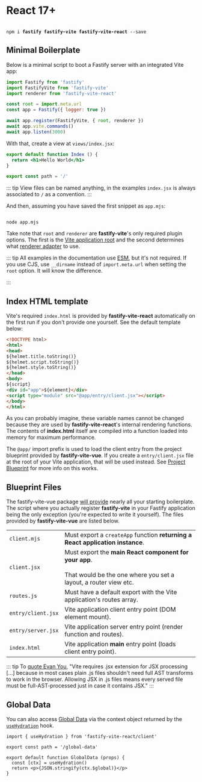 # React 17+

<div class="inline-code"><code>
npm i <b>fastify</b> <b>fastify-vite</b> <b>fastify-vite-react</b> --save
</code></div>

## Minimal Boilerplate

Below is a minimal script to boot a Fastify server with an integrated Vite app:

```js
import Fastify from 'fastify'
import FastifyVite from 'fastify-vite'
import renderer from 'fastify-vite-react'

const root = import.meta.url
const app = Fastify({ logger: true })

await app.register(FastifyVite, { root, renderer })
await app.vite.commands()
await app.listen(3000)
```

With that, create a view at `views/index.jsx`:

```jsx
export default function Index () {
  return <h1>Hello World</h1>
}

export const path = '/'
```

::: tip
View files can be named anything, in the examples `index.jsx` is always associated to `/` as a convention.
:::

And then, assuming you have saved the first snippet as `app.mjs`:

<div class="inline-code"><code>
node app.mjs
</code></div>

Take note that `root` and `renderer` are <b>fastify-vite</b>'s only required plugin options. The first is the [Vite application root](https://vitejs.dev/config/#root) and the second determines what [renderer adapter](/concepts/renderer-adapters) to use.

::: tip
All examples in the documentation use [ESM][esm], but it's not required. If you use CJS, use `__dirname` instead of `import.meta.url` when setting the `root` option. It will know the difference.

[esm]: https://nodejs.org/api/esm.html

:::

## Index HTML template

Vite's required `index.html` is provided by <b>fastify-vite-react</b> automatically on the first run if you don't provide one yourself. See the default template below:

```html
<!DOCTYPE html>
<html>
<head>
${helmet.title.toString()}
${helmet.script.toString()}
${helmet.style.toString()}
</head>
<body>
${script}
<div id="app">${element}</div>
<script type="module" src="@app/entry/client.jsx"></script>
</body>
</html>
```

As you can probably imagine, these variable names cannot be changed because they are used by <b>fastify-vite-react</b>'s internal rendering functions. The contents of <b>index.html</b> itself are compiled into a function loaded into memory for maximum performance.

The `@app/` import prefix is used to load the client entry from the project blueprint provided by <b>fastify-vite-vue</b>. If you create a `entry/client.jsx` file at the root of your Vite application, that will be used instead. See [Project Blueprint](/concepts/project-blueprint) for more info on this works.

## Blueprint Files

The fastify-vite-vue package [will provide](/concepts/project-blueprint) nearly all your starting boilerplate. The script where you actually register <b>fastify-vite</b> in your Fastify application being the only exception (you're expected to write it yourself). The files provided by <b>fastify-vite-vue</b> are listed below.

<table class="infotable"><tr><td>
<code class="h inline-block">client.mjs</code></td>
<td>Must export a <code>createApp</code> function <b>returning a React application instance</b>.
</td></tr><tr><td>
<code class="h inline-block">client.jsx</code></td>
<td>Must export the <b>main React component for your app</b>.
<br><br>That would be the one where you set a layout, a router view etc.
</td></tr><tr><td>
<code class="h inline-block">routes.js</code></td>
<td>Must have a default export with the Vite application's routes array.
</td></tr><tr><td>
<code class="h inline-block">entry/client.jsx</code></td>
<td>Vite application client entry point (DOM element mount).
</td></tr><tr><td>
<code class="h inline-block">entry/server.jsx</code></td>
<td>Vite application server entry point (render function and routes).
</td></tr><tr><td>
<code class="h inline-block">index.html</code></td>
<td>Vite application <b>main</b> entry point (loads client entry point).
</td></tr></table>

::: tip
To [quote Evan You](https://twitter.com/youyuxi/status/1362050255009816577), "Vite requires .jsx extension for JSX processing [...] because in most cases plain .js files shouldn't need full AST transforms to work in the browser. Allowing JSX in .js files means every served file must be full-AST-processed just in case it contains JSX."
:::

## Global Data

You can also access [Global Data](/reference/global-data) via the context object returned by the [`useHydration`](/reference/functions) hook.

```vue
import { useHydration } from 'fastify-vite-react/client'

export const path = '/global-data'

export default function GlobalData (props) {
  const [ctx] = useHydration()
  return <p>{JSON.stringify(ctx.$global)}</p>
}
```
